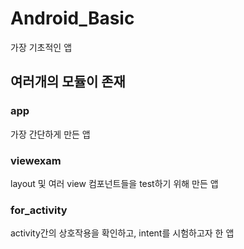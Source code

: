 # Android_Basic
가장 기초적인 앱

## 여러개의 모듈이 존재

### app
가장 간단하게 만든 앱

### viewexam
layout 및 여러 view 컴포넌트들을 test하기 위해 만든 앱

### for_activity
activity간의 상호작용을 확인하고, intent를 시험하고자 한 앱
